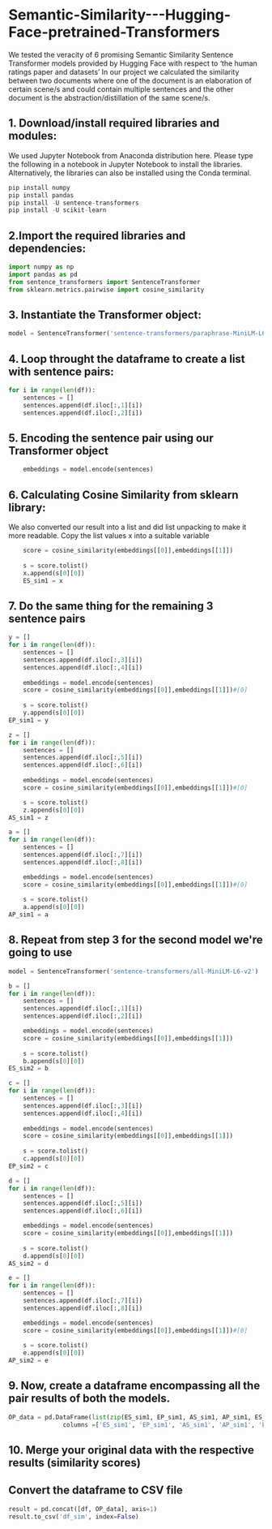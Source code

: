 # Semantic-Similarity---Hugging-Face-pretrained-Transformers
We tested the veracity of 6 promising Semantic Similarity Sentence Transformer models provided by Hugging Face with respect to ‘the human ratings paper and datasets’ 
In our project we calculated the similarity between two documents where one of the document is an elaboration of certain scene/s and could contain multiple sentences and the other document is the abstraction/distillation of the same scene/s.

## 1. Download/install required libraries and modules:
We used Jupyter Notebook from Anaconda distribution here. Please type the following in a notebook in Jupyter Notebook to install the libraries. Alternatively, the libraries can also be installed using the Conda terminal.
```python
pip install numpy
pip install pandas
pip install -U sentence-transformers
pip install -U scikit-learn
```

## 2.Import the required libraries and dependencies:
```python
import numpy as np
import pandas as pd
from sentence_transformers import SentenceTransformer
from sklearn.metrics.pairwise import cosine_similarity
```
## 3. Instantiate the Transformer object:
```python
model = SentenceTransformer('sentence-transformers/paraphrase-MiniLM-L6-v2')
```

## 4. Loop throught the dataframe to create a list with sentence pairs:
```python
for i in range(len(df)):
    sentences = []
    sentences.append(df.iloc[:,1][i])
    sentences.append(df.iloc[:,2][i])
```
## 5. Encoding the sentence pair using our Transformer object
```python
    embeddings = model.encode(sentences)
```
## 6. Calculating Cosine Similarity from sklearn library:
We also converted our result into a list and did list unpacking to make it more readable.
Copy the list values x into a suitable variable
```python
    score = cosine_similarity(embeddings[[0]],embeddings[[1]])
    
    s = score.tolist()       
    x.append(s[0][0])  
    ES_sim1 = x
```
## 7. Do the same thing for the remaining 3 sentence pairs
```python
y = []
for i in range(len(df)):
    sentences = []
    sentences.append(df.iloc[:,3][i])
    sentences.append(df.iloc[:,4][i])
    
    embeddings = model.encode(sentences)
    score = cosine_similarity(embeddings[[0]],embeddings[[1]])#[0]
    
    s = score.tolist()       
    y.append(s[0][0])  
EP_sim1 = y

z = []
for i in range(len(df)):
    sentences = []
    sentences.append(df.iloc[:,5][i])
    sentences.append(df.iloc[:,6][i])
    
    embeddings = model.encode(sentences)
    score = cosine_similarity(embeddings[[0]],embeddings[[1]])#[0]

    s = score.tolist()       
    z.append(s[0][0])  
AS_sim1 = z

a = []
for i in range(len(df)):
    sentences = []
    sentences.append(df.iloc[:,7][i])
    sentences.append(df.iloc[:,8][i])

    embeddings = model.encode(sentences)
    score = cosine_similarity(embeddings[[0]],embeddings[[1]])#[0]
    
    s = score.tolist()       
    a.append(s[0][0])  
AP_sim1 = a
```

## 8. Repeat from step 3 for the second model we're going to use
```python
model = SentenceTransformer('sentence-transformers/all-MiniLM-L6-v2')

b = []
for i in range(len(df)):
    sentences = []
    sentences.append(df.iloc[:,1][i])
    sentences.append(df.iloc[:,2][i])

    embeddings = model.encode(sentences)
    score = cosine_similarity(embeddings[[0]],embeddings[[1]])
    
    s = score.tolist()       
    b.append(s[0][0])  
ES_sim2 = b

c = []
for i in range(len(df)):
    sentences = []
    sentences.append(df.iloc[:,3][i])
    sentences.append(df.iloc[:,4][i])
    
    embeddings = model.encode(sentences)
    score = cosine_similarity(embeddings[[0]],embeddings[[1]])
    
    s = score.tolist()       
    c.append(s[0][0])  
EP_sim2 = c

d = []
for i in range(len(df)):
    sentences = []
    sentences.append(df.iloc[:,5][i])
    sentences.append(df.iloc[:,6][i])

    embeddings = model.encode(sentences)
    score = cosine_similarity(embeddings[[0]],embeddings[[1]])
   
    s = score.tolist()       
    d.append(s[0][0])  
AS_sim2 = d

e = []
for i in range(len(df)):
    sentences = []
    sentences.append(df.iloc[:,7][i])
    sentences.append(df.iloc[:,8][i])

    embeddings = model.encode(sentences)
    score = cosine_similarity(embeddings[[0]],embeddings[[1]])#[0]
    
    s = score.tolist()       
    e.append(s[0][0])  
AP_sim2 = e
```

## 9. Now, create a dataframe encompassing all the pair results of both the models.
```python
OP_data = pd.DataFrame(list(zip(ES_sim1, EP_sim1, AS_sim1, AP_sim1, ES_sim2, EP_sim2, AS_sim2, AP_sim2)),
               columns =['ES_sim1', 'EP_sim1', 'AS_sim1', 'AP_sim1', 'ES_sim2', 'EP_sim2', 'AS_sim2', 'AP_sim2'])

```

## 10. Merge your original data with the respective results (similarity scores)
## Convert the dataframe to CSV file
```python
result = pd.concat([df, OP_data], axis=1)
result.to_csv('df_sim', index=False)
```
